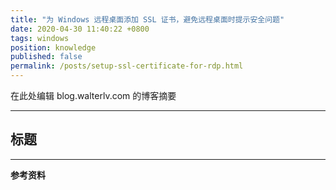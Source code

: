 ```yaml
---
title: "为 Windows 远程桌面添加 SSL 证书，避免远程桌面时提示安全问题"
date: 2020-04-30 11:40:22 +0800
tags: windows
position: knowledge
published: false
permalink: /posts/setup-ssl-certificate-for-rdp.html
---
```


在此处编辑 blog.walterlv.com 的博客摘要

---

<div id="toc"></div>

## 标题

---

**参考资料**
